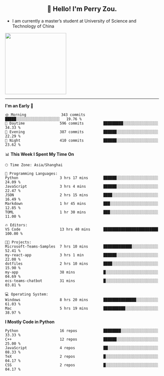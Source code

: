 <h2 align="center">👋 Hello! I'm Perry Zou.</h2>

- I am currently a master’s student at University of Science and Technology of China

<img height=200 align="center" src="https://github-readme-stats.vercel.app/api?username=zonepg" />

-------

<!--START_SECTION:waka-->
**I'm an Early 🐤** 

```text
🌞 Morning                343 commits         █████░░░░░░░░░░░░░░░░░░░░   19.76 % 
🌆 Daytime                596 commits         █████████░░░░░░░░░░░░░░░░   34.33 % 
🌃 Evening                387 commits         ██████░░░░░░░░░░░░░░░░░░░   22.29 % 
🌙 Night                  410 commits         ██████░░░░░░░░░░░░░░░░░░░   23.62 % 
```


📊 **This Week I Spent My Time On** 

```text
🕑︎ Time Zone: Asia/Shanghai

💬 Programming Languages: 
Python                   3 hrs 17 mins       ██████░░░░░░░░░░░░░░░░░░░   24.09 % 
JavaScript               3 hrs 4 mins        ██████░░░░░░░░░░░░░░░░░░░   22.47 % 
JSON                     2 hrs 15 mins       ████░░░░░░░░░░░░░░░░░░░░░   16.49 % 
Markdown                 1 hr 45 mins        ███░░░░░░░░░░░░░░░░░░░░░░   12.85 % 
TOML                     1 hr 30 mins        ███░░░░░░░░░░░░░░░░░░░░░░   11.00 % 

🔥 Editors: 
VS Code                  13 hrs 40 mins      █████████████████████████   100.00 % 

🐱‍💻 Projects: 
Microsoft-Teams-Samples  7 hrs 10 mins       █████████████░░░░░░░░░░░░   52.41 % 
my-react-app             3 hrs 1 min         ██████░░░░░░░░░░░░░░░░░░░   22.08 % 
dotfiles                 2 hrs 10 mins       ████░░░░░░░░░░░░░░░░░░░░░   15.90 % 
my-app                   38 mins             █░░░░░░░░░░░░░░░░░░░░░░░░   04.69 % 
ecs-teams-chatbot        31 mins             █░░░░░░░░░░░░░░░░░░░░░░░░   03.81 % 

💻 Operating System: 
Windows                  8 hrs 20 mins       ███████████████░░░░░░░░░░   61.03 % 
Mac                      5 hrs 19 mins       ██████████░░░░░░░░░░░░░░░   38.97 % 
```

**I Mostly Code in Python** 

```text
Python                   16 repos            ████████░░░░░░░░░░░░░░░░░   33.33 % 
C++                      12 repos            ██████░░░░░░░░░░░░░░░░░░░   25.00 % 
JavaScript               4 repos             ██░░░░░░░░░░░░░░░░░░░░░░░   08.33 % 
TeX                      2 repos             █░░░░░░░░░░░░░░░░░░░░░░░░   04.17 % 
CSS                      2 repos             █░░░░░░░░░░░░░░░░░░░░░░░░   04.17 % 
```




<!--END_SECTION:waka-->
